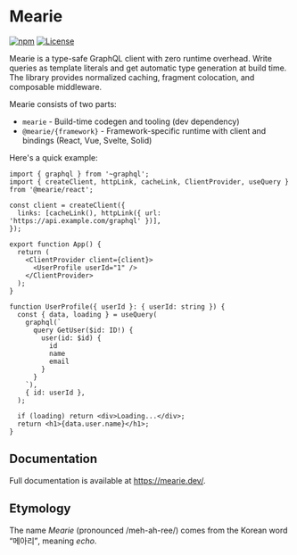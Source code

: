 # Mearie

[![npm](https://img.shields.io/npm/v/mearie)](https://www.npmjs.com/package/mearie)
[![License](https://img.shields.io/github/license/devunt/mearie)](https://github.com/devunt/mearie/blob/main/LICENSE)

Mearie is a type-safe GraphQL client with zero runtime overhead. Write queries
as template literals and get automatic type generation at build time. The
library provides normalized caching, fragment colocation, and composable
middleware.

Mearie consists of two parts:
- `mearie` - Build-time codegen and tooling (dev dependency)
- `@mearie/{framework}` - Framework-specific runtime with client and bindings (React, Vue, Svelte, Solid)

Here's a quick example:

```tsx
import { graphql } from '~graphql';
import { createClient, httpLink, cacheLink, ClientProvider, useQuery } from '@mearie/react';

const client = createClient({
  links: [cacheLink(), httpLink({ url: 'https://api.example.com/graphql' })],
});

export function App() {
  return (
    <ClientProvider client={client}>
      <UserProfile userId="1" />
    </ClientProvider>
  );
}

function UserProfile({ userId }: { userId: string }) {
  const { data, loading } = useQuery(
    graphql(`
      query GetUser($id: ID!) {
        user(id: $id) {
          id
          name
          email
        }
      }
    `),
    { id: userId },
  );

  if (loading) return <div>Loading...</div>;
  return <h1>{data.user.name}</h1>;
}
```

## Documentation

Full documentation is available at <https://mearie.dev/>.

## Etymology

The name _Mearie_ (pronounced /meh-ah-ree/) comes from the Korean word
<q>메아리</q>, meaning _echo_.
